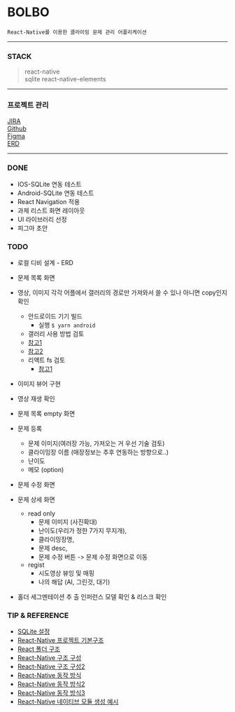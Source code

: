 # BOLBO

```
React-Native를 이용한 클라이밍 문제 관리 어플리케이션
```
--- 

### STACK 
>react-native  
>sqlite
>react-native-elements

--- 

### 프로젝트 관리 
[JIRA](https://hykwon8952.atlassian.net/jira/software/projects/UCFQ/boards/1)  
[Github](https://github.com/kimyk0120/Bolbo)  
[Figma](https://www.figma.com/file/wAPPWZlnocTunUK0cwmInE/Bolbo?type=design&node-id=0-1&mode=design&t=pK44iUoz3bqc6gAk-0)  
[ERD](https://www.erdcloud.com/d/NZRwrWoTLvFvmWfrJ)

--- 

### DONE 
* IOS-SQLite 연동 테스트
* Android-SQLite 연동 테스트
* React Navigation 적용
* 과제 리스트 화면 레이아웃
* UI 라이브러리 선정
* 피그마 초안

### TODO 


* 로컬 디비 설계 - ERD
* 문제 목록 화면

* 영상, 이미지 각각 어플에서 갤러리의 경로만 가져와서 쓸 수 있나 아니면 copy인지 확인
  - 안드로이드 기기 빌드 
    - 실행 ``` $ yarn android ```
  - 갤러리 사용 방법 검토
  - [참고1](https://velog.io/@onedanbee/react-native-%EA%B0%A4%EB%9F%AC%EB%A6%AC-%EC%82%AC%EC%A7%84-%EB%B6%88%EB%9F%AC%EC%98%A4%EA%B8%B0-react-native-communitycameraroll-%EC%82%AC%EC%9A%A9)
  - [참고2](https://devbksheen.tistory.com/entry/React-Native-%EC%97%85%EB%A1%9C%EB%93%9C%ED%95%A0-%EC%82%AC%EC%A7%84-%EC%84%A0%ED%83%9D-%EB%98%90%EB%8A%94-%EC%B9%B4%EB%A9%94%EB%9D%BC-%EC%B4%AC%EC%98%81%ED%95%98%EA%B8%B0)
  - 리액트 fs 검토
    - [참고1](https://dev-yakuza.posstree.com/ko/react-native/react-native-fs/)
 

* 이미지 뷰어 구현
* 영상 재생 확인 

* 문제 목록 empty 화면
* 문제 등록  
  - 문제 이미지(여러장 가능, 가져오는 거 우선 기술 검토)
  - 클라이밍장 이름 (매장정보는 추후 연동하는 방향으로..)
  - 난이도
  - 메모 (option)
* 문제 수정 화면
* 문제 상세 화면
  - read only
    + 문제 이미지 (사진확대)
    + 난이도(우리가 정한 7가지 무지개), 
    + 클라이밍장명, 
    + 문제 desc,
    + 문제 수정 버튼 -> 문제 수정 화면으로 이동 
  - regist
    + 시도영상 뷰잉 및 매핑
    + 나의 해답 (AI, 그린것, 대기)
* 홀더 세그멘테이션 추 출 인퍼런스 모델 확인 & 리스크 확인     

###  TIP & REFERENCE

* [SQLite 설정](https://kyungyeon.dev/posts/79)  
* [React-Native 프로젝트 기본구조](https://jake-seo-dev.tistory.com/233)
* [React 폴더 구조](https://velog.io/@sisofiy626/React-%EB%A6%AC%EC%95%A1%ED%8A%B8%EC%9D%98-%ED%8F%B4%EB%8D%94-%EA%B5%AC%EC%A1%B0)
* [React-Native 구조 구성](https://krworker.com/react-native-%EA%B5%AC%EC%A1%B0%EB%A5%BC-%EA%B5%AC%EC%84%B1%ED%95%B4%EB%B3%B4%EC%9E%90/)
* [React-Native 구조 구성2](https://dipsiiiiiiiiii.wordpress.com/2021/10/09/react-native-%ED%94%84%EB%A1%9C%EC%A0%9D%ED%8A%B8-%ED%8F%B4%EB%8D%94-%EA%B5%AC%EC%A1%B0/)
* [React-Native 동작 방식](https://firework-ham.tistory.com/117)
* [React-Native 동작 방식2](https://ssollacc.tistory.com/14)
* [React-Native 동작 방식3](https://www.yeummy-blog.com/post/80285a63-730b-4cd7-94eb-399af12b994e)
* [React-Native 네이티브 모듈 생성 예시](https://defineall.tistory.com/1236#toc1)

